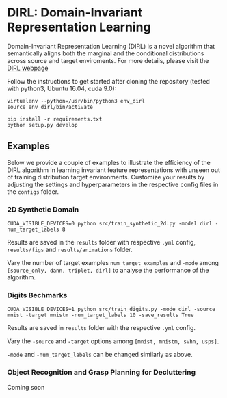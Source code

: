 # DIRL: Domain-Invariant Representation Learning

Domain-Invariant Representation Learning (DIRL) is a novel algorithm that semantically aligns both the marginal and the conditional distributions across source and target enviroments. For more details, please visit the [DIRL webpage](https://www.sites.google.com/view/dirl)

Follow the instructions to get started after cloning the repository (tested with python3, Ubuntu 16.04, cuda 9.0):

```
virtualenv --python=/usr/bin/python3 env_dirl
source env_dirl/bin/activate

pip install -r requirements.txt
python setup.py develop
```

## Examples

Below we provide a couple of examples to illustrate the efficiency of the DIRL algorithm in learning invariant feature representations with unseen out of training distribution target environments. Customize your results by adjusting the settings and hyperparameters in the respective config files in the `configs` folder.
 
### 2D Synthetic Domain

```
CUDA_VISIBLE_DEVICES=0 python src/train_synthetic_2d.py -model dirl -num_target_labels 8 
```

Results are saved in the `results` folder with respective `.yml` config, `results/figs` and `results/animations` folder.

Vary the number of target examples `num_target_examples` and `-mode` among `[source_only, dann, triplet, dirl]`  to analyse  the performance of the algorithm.

### Digits Bechmarks 

```
CUDA_VISIBLE_DEVICES=1 python src/train_digits.py -mode dirl -source mnist -target mnistm -num_target_labels 10 -save_results True
```
Results are saved in `results` folder with the respective `.yml` config.

Vary the `-source` and `-target` options among `[mnist, mnistm, svhn, usps]`. 

`-mode` and `-num_target_labels` can be changed similarly as above.

### Object Recognition and Grasp Planning for Decluttering

Coming soon

